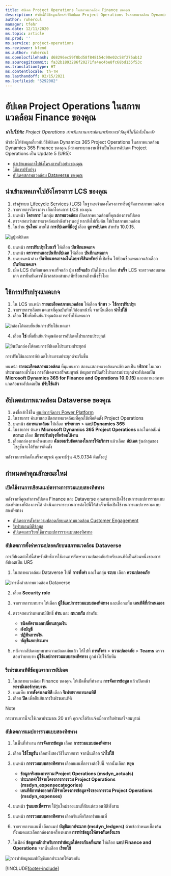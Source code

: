 ```yaml
---
title: อัปเดต Project Operations ในสภาพแวดล้อม Finance ของคุณ
description: หัวข้อนี้ให้ข้อมูลเกี่ยวกับวิธีอัปเดต Project Operations ในสภาพแวดล้อม Dynamics 365 Finance ของคุณ
author: ruhercul
manager: tfehr
ms.date: 12/11/2020
ms.topic: article
ms.prod: ''
ms.service: project-operations
ms.reviewer: kfend
ms.author: ruhercul
ms.openlocfilehash: d68296ec59f0bd58f848154c90e02c58f275ab12
ms.sourcegitcommit: fa32b1893286f20271fa4ec4be8fc68bd135f53c
ms.translationtype: HT
ms.contentlocale: th-TH
ms.lasthandoff: 02/15/2021
ms.locfileid: "5292002"
---
```

# <a name="update-project-operations-in-your-finance-environment"></a>อัปเดต Project Operations ในสภาพแวดล้อม Finance ของคุณ

_**นำไปใช้กับ:** Project Operations สำหรับสถานการณ์ตามทรัพยากร/วัสดุที่ไม่ได้เก็บในคลัง_


หัวข้อนี้ให้ข้อมูลเกี่ยวกับวิธีอัปเดต Dynamics 365 Project Operations ในสภาพแวดล้อม Dynamics 365 Finance ของคุณ มีสามกระบวนงานที่จำเป็นในการอัปเดต Project Operations เป็น Update 5 (UR5):

- [นำเข้าแพคเกจไปยังโครงการตัวอย่างของคุณ](#import)
- [ใช้การปรับปรุง](#apply)
- [อัปเดตสภาพแวดล้อม Dataverse ของคุณ](#update)

## <a name="import-the-package-into-your-lcs-project"></a><a name="import"></a>นำเข้าแพคเกจไปยังโครงการ LCS ของคุณ

1. เข้าสู่ระบบ [Lifecycle Services (LCS)](https://lcs.dynamics.com/) ในฐานะเจ้าของโครงการหรือผู้จัดการสภาพแวดล้อม
2. จากรายการโครงการ เลือกโครงการ LCS ของคุณ
3. บนหน้า **โครงการ** ในกลุ่ม **สภาพแวดล้อม** เปิดสภาพแวดล้อมที่คุณต้องการอัปเดต
4. ตรวจสอบว่าสภาพแวดล้อมกำลังทำงานอยู่ หากยังไม่เริ่มต้น ให้เริ่มสภาพแวดล้อม
5. ในส่วน **รุ่นใหม่** ภายใต้ **การอัปเดตที่มีอยู่** เลือก **ดูการอัปเดต** สำหรับ 10.0.15.

![ดูปุ่มอัปเดต](media/view-update.png)

6. บนหน้า **การปรับปรุงไบนารี** ให้เลือก **บันทึกแพคเกจ**
7. บนหน้า **ตรวจทานและบันทึกอัปเดต** ให้เลือก **บันทึกแพคเกจ**
8. บนบานหน้าต่าง **บันทึกแพคเกจลงในไลบรารีสินทรัพย์** ที่เปิดขึ้น ให้ป้อนชื่อแพคเกจแล้วเลือก **บันทึกแพคเกจ**
9. เมื่อ LCS บันทึกแพคเกจเสร็จแล้ว ปุ่ม **เสร็จแล้ว** เปิดใช้งาน เลือก **สำเร็จ** LCS จะตรวจสอบแพคเกจ การยืนยันอาจใช้เวลาสองสามนาทีหรือนานถึงหนึ่งชั่วโมง


## <a name="apply-the-package-update"></a><a name="apply"></a>ใช้การปรับปรุงแพคเกจ

1. ใน LCS บนหน้า **รายละเอียดสภาพแวดล้อม** ให้เลือก **รักษา** > **ใช้การปรับปรุง**
2. จากรายการเลือกแพคเกจที่คุณบันทึกไว้ก่อนหน้านี้ จากนั้นเลือก **นำไปใช้**
3. เลือก **ใช่** เพื่อยืนยันว่าคุณต้องการปรับใช้แพคเกจ

![กล่องโต้ตอบยืนยันการปรับใช้แพคเกจ](media/confirm-package-deployment.png)

4. เลือก **ใช่** เพื่อยืนยันว่าคุณต้องการอัปเดตโปรแกรมประยุกต์

![ยืนยันกล่องโต้ตอบการอัปเดตโปรแกรมประยุกต์](media/confirm-application-update.png)

การปรับใช้และการอัปเดตโปรแกรมประยุกต์จะเริ่มขึ้น 

บนหน้า **รายละเอียดสภาพแวดล้อม** ที่มุมบนขวา สถานะสภาพแวดล้อมจะอัปเดตเป็น **บริการ** ในเวลาประมาณสองชั่วโมง การอัปเดตจะเสร็จสมบูรณ์ ข้อมูลการเปิดตัวโปรแกรมประยุกต์จะอัปเดตเป็น **Microsoft Dynamics 365 for Finance and Operations 10.0.15)** และสถานะสภาพแวดล้อมจะอัปเดตเป็น **ปรับใช้แล้ว**


## <a name="update-your-dataverse-environment"></a><a name="update"></a>อัปเดตสภาพแวดล้อม Dataverse ของคุณ

1. ลงชื่อเข้าใช้ใน [ศูนย์การจัดการ Power Platform](https://admin.powerplatform.com/)
2. ในรายการ ค้นหาและเปิดสภาพแวดล้อมที่คุณใช้เพื่อติดตั้ง Project Operations
3. บนหน้า **สภาพแวดล้อม** ให้เลือก **ทรัพยากร** > **แอป Dynamics 365**
4. ในรายการ ค้นหา **Microsoft Dynamics 365 Project Operations** และในคอลัมน์ **สถานะ** เลือก **มีการปรับปรุงที่พร้อมใช้งาน**
5. เลือกกล่องกาเครื่องหมาย **ฉันยอมรับข้อตกลงในการให้บริการ** แล้วเลือก **อัปเดต** รุ่นล่าสุดของโซลูชันจะได้รับการติดตั้ง

หลังจากการติดตั้งเสร็จสมบูรณ์ คุณจะมีรุ่น 4.5.0.134 ติดตั้งอยู่

## <a name="configure-new-features"></a>กำหนดค่าคุณลักษณะใหม่

### <a name="enable-dual-write-mapping"></a>เปิดใช้งานการเขียนแมปตารางการรวมแบบสองทิศทาง

หลังจากที่คุณทำการอัปเดต Finance และ Dataverse คุณสามารถเปิดใช้งานการแมปการรวมแบบสองทิศทางที่ต้องการได้ ดำเนินการกระบวนการต่อไปนี้ให้สำเร็จเพื่อเปิดใช้งานการแมปการรวมแบบสองทิศทาง

- [อัปเดตการตั้งค่าความปลอดภัยบนสภาพแวดล้อม Customer Engagement](#security)
- [รีเฟรชเอนทิตีข้อมูล](#refresh)
- [อัปเดตและเรียกใช้การแมปการรวมแบบสองทิศทาง](#run)

### <a name="update-security-settings-on-the-dataverse-environment"></a><a name="security"></a>อัปเดตการตั้งค่าความปลอดภัยบนสภาพแวดล้อม Dataverse

การอัปเดตต่อไปนี้สำหรับสิทธิ์การใช้งานการรักษาความปลอดภัยสำหรับเอนทิตีเป็นส่วนหนึ่งของการอัปเดตเป็น UR5

1. ในสภาพแวดล้อม Dataverse ไปที่ **การตั้งค่า** และในกลุ่ม **ระบบ** เลือก **ความปลอดภัย**

![การตั้งค่าสภาพแวดล้อม Dataverse](media/Picture21.png)

2. เลือก **Security role**
3. จากรายการบทบาท ให้เลือก **ผู้ใช้แอปการรวมแบบสองทิศทาง** และเลือกแท็บ **เอนทิตีที่กำหนดเอง** 
4. ตรวจสอบว่าบทบาทมีสิทธิ์ **อ่าน** และ **ผนวกกับ** สำหรับ:

      - **ชนิดอัตราแลกเปลี่ยนสกุลเงิน**
      - **ผังบัญชี** 
      - **ปฏิทินการเงิน** 
      - **บัญชีแยกประเภท**

5. หลังจากอัปเดตบทบาทความปลอดภัยแล้ว ให้ไปที่ **การตั้งค่า** > **ความปลอดภัย** > **Teams** ตรวจสอบว่าบทบาท **ผู้ใช้แอปการรวมแบบสองทิศทาง** ถูกนำไปใช้กับทีม 

### <a name="refresh-data-entities-from-the-update"></a><a name="refresh"></a>รีเฟรชเอนทิตีข้อมูลจากการอัปเดต

1. ในสภาพแวดล้อม Finance ของคุณ ให้เปิดพื้นที่ทำงาน **การจัดการข้อมูล** แล้วเปิดหน้า **พารามิเตอร์กรอบงาน**
2. บนแท็บ **การตั้งค่าเอนทิตี** เลือก **รีเฟรชรายการเอนทิตี**
3. เลือก **ปิด** เพื่อยืนยันการรีเฟรชเอนทิตี

 > [!NOTE]
 > กระบวนการนี้จะใช้เวลาประมาณ 20 นาที คุณจะได้รับแจ้งเมื่อการรีเฟรชเสร็จสมบูรณ์

### <a name="update-dual-write-mappings"></a><a name="run"></a>อัปเดตการแมปการรวมแบบสองทิศทาง

1. ในพื้นที่ทำงาน **การจัดการข้อมูล** เลือก **การรวมแบบสองทิศทาง**
2. เลือก **ใช้โซลูชัน** เลือกทั้งสองวิธีในรายการ จากนั้นเลือก **นำไปใช้**
3. บนหน้า **การรวมแบบสองทิศทาง** เลือกแผนที่ตารางต่อไปนี้ จากนั้นเลือก **หยุด**

    - **ข้อมูลจริงของการรวม Project Operations (msdyn_actuals)**
    - **ประเภทค่าใช้จ่ายโครงการการรวม Project Operations (msdyn_expensecategories)**
    - **เอนทิตีการส่งออกค่าใช้จ่ายโครงการข้อมูลจริงของการรวม Project Operations (msdyn_expenses)**

4. บนหน้า **รุ่นแผนที่ตาราง** ใช้รุ่นใหม่ของแผนที่กับแต่ละเอนทิตีทั้งสาม
5. บนหน้า **การรวมแบบสองทิศทาง** เลือกรันเพื่อรีสตาร์ทแผนที่
6. จากรายการแผนที่ เลือกแมป **บัญชีแยกประเภท (msdyn_ledgers)** ด้วยข้อกำหนดเบื้องต้นทั้งหมดและเลือกกล่องกาเครื่องหมาย **การทำข้อมูลให้ตรงกันครั้งแรก** 
7. ในฟิลด์ **ข้อมูลหลักสำหรับการทำข้อมูลให้ตรงกันครั้งแรก** ให้เลือก **แอป Finance and Operations** จากนั้นเลือก **เรียกใช้**
 
 ![การทำข้อมูลแมปบัญชีแยกประเภทให้ตรงกัน](media/DW6.png)
 


[!INCLUDE[footer-include](../includes/footer-banner.md)]